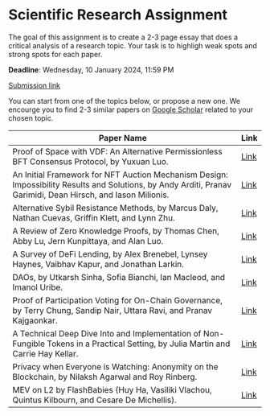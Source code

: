 # Scientific Research Assignment

The goal of this assignment is to create a 2-3 page essay that does a critical analysis of a research topic.
Your task is to highligh weak spots and strong spots for each paper.

**Deadline**: Wednesday, 10 January 2024, 11:59 PM

[Submission link](https://curs.upb.ro/2023/mod/assign/view.php?id=60374&forceview=1)

You can start from one of the topics below, or propose a new one.
We encourge you to find 2-3 similar papers on [Google Scholar](https://scholar.google.com/) related to your chosen topic.

| Paper Name    | Link |
| -------- | ------- |
| Proof of Space with VDF: An Alternative Permissionless BFT Consensus Protocol, by Yuxuan Luo. | [Link](./papers/r1.pdf)
| An Initial Framework for NFT Auction Mechanism Design: Impossibility Results and Solutions, by Andy Arditi, Pranav Garimidi, Dean Hirsch, and Iason Milionis.| [Link](./papers/r2.pdf)
| Alternative Sybil Resistance Methods, by Marcus Daly, Nathan Cuevas, Griffin Klett, and Lynn Zhu. | [Link](./papers/r3.pdf)
| A Review of Zero Knowledge Proofs, by Thomas Chen, Abby Lu, Jern Kunpittaya, and Alan Luo.| [Link](./papers/r4.pdf)
| A Survey of DeFi Lending, by Alex Brenebel, Lynsey Haynes, Vaibhav Kapur, and Jonathan Larkin.| [Link](./papers/r5.pdf)
| DAOs, by Utkarsh Sinha, Sofia Bianchi, Ian Macleod, and Imanol Uribe.| [Link](./papers/r6.pdf)
| Proof of Participation Voting for On-Chain Governance, by Terry Chung, Sandip Nair, Uttara Ravi, and Pranav Kajgaonkar.| [Link](./papers/r7.pdf)
| A Technical Deep Dive Into and Implementation of Non-Fungible Tokens in a Practical Setting, by Julia Martin and Carrie Hay Kellar.| [Link](./papers/r8.pdf)
| Privacy when Everyone is Watching: Anonymity on the Blockchain, by Nilaksh Agarwal and Roy Rinberg.| [Link](./papers/r9.pdf)
| MEV on L2 by FlashBabies (Huy Ha, Vasiliki Vlachou, Quintus Kilbourn, and Cesare De Michellis).| [Link](./papers/r10.pdf)

